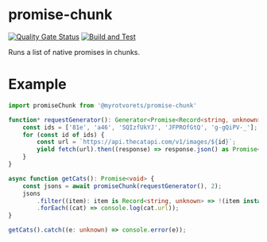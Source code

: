 # promise-chunk

[![Quality Gate Status](https://sonarcloud.io/api/project_badges/measure?project=myrotvorets_promise-chunk&metric=alert_status)](https://sonarcloud.io/dashboard?id=myrotvorets_promise-chunk)
[![Build and Test](https://github.com/myrotvorets/promise-chunk/actions/workflows/build.yml/badge.svg)](https://github.com/myrotvorets/promise-chunk/actions/workflows/build.yml)

Runs a list of native promises in chunks.

# Example

```typescript
import promiseChunk from '@myrotvorets/promise-chunk'

function* requestGenerator(): Generator<Promise<Record<string, unknown>>> {
    const ids = ['81e', 'a46', 'SQIzfUkYJ', 'JFPROfGtQ', 'g-gQiPV-_'];
    for (const id of ids) {
        const url = `https://api.thecatapi.com/v1/images/${id}`;
        yield fetch(url).then((response) => response.json() as Promise<Record<string, unknown>>);
    }
}

async function getCats(): Promise<void> {
    const jsons = await promiseChunk(requestGenerator(), 2);
    jsons
        .filter((item): item is Record<string, unknown> => !(item instanceof Error))
        .forEach((cat) => console.log(cat.url));
}

getCats().catch((e: unknown) => console.error(e));
```
